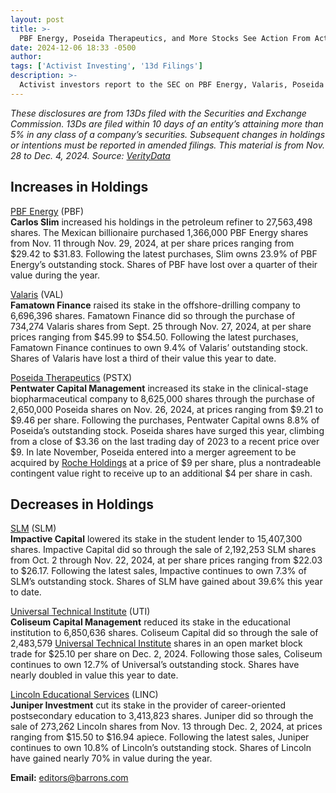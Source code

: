 ```yaml
---
layout: post
title: >-
  PBF Energy, Poseida Therapeutics, and More Stocks See Action From Activist Investors
date: 2024-12-06 18:33 -0500
author: 
tags: ['Activist Investing', '13d Filings']
description: >-
  Activist investors report to the SEC on PBF Energy, Valaris, Poseida Therapeutics, SLM, Universal Technical Institute, and Lincoln Educational Services.
---
```






 


 





*These disclosures are from 13Ds filed with the Securities and Exchange Commission. 13Ds are filed within 10 days of an entity’s attaining more than 5% in any class of a company’s securities. Subsequent changes in holdings or intentions must be reported in amended filings. This material is from Nov. 28 to Dec. 4, 2024. Source: [VerityData](http://www.verityplatform.com)*


Increases in Holdings
---------------------

  [PBF Energy](https://www.barrons.com/market-data/stocks/PBF) (PBF)   
 **Carlos Slim** increased his holdings in the petroleum refiner to 27,563,498 shares. The Mexican billionaire purchased 1,366,000 PBF Energy shares from Nov. 11 through Nov. 29, 2024, at per share prices ranging from \$29.42 to \$31.83. Following the latest purchases, Slim owns 23.9% of PBF Energy’s outstanding stock. Shares of PBF have lost over a quarter of their value during the year.


  [Valaris](https://www.barrons.com/market-data/stocks/VAL) (VAL)   
 **Famatown Finance** raised its stake in the offshore-drilling company to 6,696,396 shares. Famatown Finance did so through the purchase of 734,274 Valaris shares from Sept. 25 through Nov. 27, 2024, at per share prices ranging from \$45.99 to \$54.50. Following the latest purchases, Famatown Finance continues to own 9.4% of Valaris’ outstanding stock. Shares of Valaris have lost a third of their value this year to date.


 [Poseida Therapeutics](https://www.barrons.com/market-data/stocks/PSTX) (PSTX)   
 **Pentwater Capital Management**  increased its stake in the clinical-stage biopharmaceutical company to 8,625,000 shares through the purchase of 2,650,000 Poseida shares on Nov. 26, 2024, at prices ranging from \$9.21 to \$9.46 per share. Following the purchases, Pentwater Capital owns 8.8% of Poseida’s outstanding stock. Poseida shares have surged this year, climbing from a close of \$3.36 on the last trading day of 2023 to a recent price over \$9. In late November, Poseida entered into a merger agreement to be acquired by [Roche Holdings](https://www.barrons.com/market-data/stocks/RHHBY) at a price of \$9 per share, plus a nontradeable contingent value right to receive up to an additional \$4 per share in cash.


Decreases in Holdings
---------------------

  [SLM](https://www.barrons.com/market-data/stocks/SLM) (SLM)   
 **Impactive Capital** lowered its stake in the student lender to 15,407,300 shares. Impactive Capital did so through the sale of 2,192,253 SLM shares from Oct. 2 through Nov. 22, 2024, at per share prices ranging from \$22.03 to \$26.17. Following the latest sales, Impactive continues to own 7.3% of SLM’s outstanding stock. Shares of SLM have gained about 39.6% this year to date.


 [Universal Technical Institute](https://www.barrons.com/market-data/stocks/UTI) (UTI)   
 **Coliseum Capital Management** reduced its stake in the educational institution to 6,850,636 shares. Coliseum Capital did so through the sale of 2,483,579 [Universal Technical Institute](https://www.barrons.com/market-data/stocks/UTI) shares in an open market block trade for \$25.10 per share on Dec. 2, 2024. Following those sales, Coliseum continues to own 12.7% of Universal’s outstanding stock. Shares have nearly doubled in value this year to date.


 [Lincoln Educational Services](https://www.barrons.com/market-data/stocks/LINC) (LINC)   
 **Juniper Investment** cut its stake in the provider of career-oriented postsecondary education to 3,413,823 shares. Juniper did so through the sale of 273,262 Lincoln shares from Nov. 13 through Dec. 2, 2024, at prices ranging from \$15.50 to \$16.94 apiece. Following the latest sales, Juniper continues to own 10.8% of Lincoln’s outstanding stock. Shares of Lincoln have gained nearly 70% in value during the year.





**Email:**  [editors@barrons.com](mailto:editors@barrons.com)









